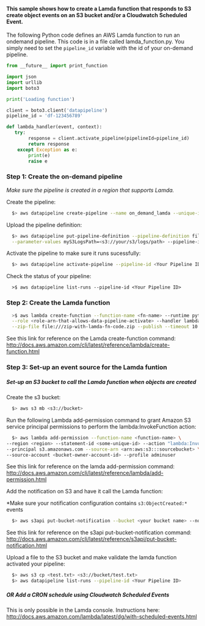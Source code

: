 #### This sample shows how to create a Lamda function that responds to S3 create object events on an S3 bucket and/or a Cloudwatch Scheduled Event.

The following Python code defines an AWS Lamda function to run an ondemand pipeline. This code is in a file called lamda_function.py. You simply need to set the ``pipeline_id`` variable with the id of your on-demand pipeline.

```python
from __future__ import print_function

import json
import urllib
import boto3

print('Loading function')

client = boto3.client('datapipeline')
pipeline_id = 'df-123456789'

def lambda_handler(event, context):
   try:
        response = client.activate_pipeline(pipelineId=pipeline_id)
        return response
    except Exception as e:
        print(e)
        raise e
```
### Step 1: Create the on-demand pipeline
*Make sure the pipeline is created in a region that supports Lamda.*

Create the pipeline:

```sh 
  $> aws datapipeline create-pipeline --name on_demand_lamda --unique-id on_demand_lamda
```

Upload the pipeline definition:

```sh
  $> aws datapipeline put-pipeline-definition --pipeline-definition file://ondemand.json \
  --parameter-values myS3LogsPath=<s3://your/s3/logs/path> --pipeline-id <Your Pipeline ID> 
```

Activate the pipeline to make sure it runs sucessfully:

```sh
  $> aws datapipeline activate-pipeline --pipeline-id <Your Pipeline ID>
```

Check the status of your pipeline:
```
  >$ aws datapipeline list-runs --pipeline-id <Your Pipeline ID>
```

### Step 2: Create the Lamda function


```sh
  >$ aws lambda create-function --function-name <fn-name> --runtime python2.7 \
  --role <role-arn-that-allows-data-pipeline-activate> --handler lambda_function.lambda_handler \
  --zip-file file:///zip-with-lamda-fn-code.zip --publish --timeout 10
```

See this link for reference on the Lamda create-function command: 
http://docs.aws.amazon.com/cli/latest/reference/lambda/create-function.html

### Step 3: Set-up an event source for the Lamda funtion

##### Set-up an S3 bucket to call the Lamda function when objects are created

Create the s3 bucket:

```sh
  $> aws s3 mb <s3://bucket>
```

Run the following Lambda add-permission command to grant Amazon S3 service principal permissions to perform the lambda:InvokeFunction action:

```sh
  $> aws lambda add-permission --function-name <function-name> \
--region <region> --statement-id <some-unique-id> --action "lambda:InvokeFunction" \
--principal s3.amazonaws.com --source-arn <arn:aws:s3:::sourcebucket> \
--source-account <bucket-owner-account-id> --profile adminuser
```

See this link for reference on the lamda add-permission command:
http://docs.aws.amazon.com/cli/latest/reference/lambda/add-permission.html

Add the notification on S3 and have it call the Lamda function:

\*Make sure your notification configuration contains ``s3:ObjectCreated:*`` events

```sh
  $> aws s3api put-bucket-notification --bucket <your bucket name> --notification-configuration <your-cloud-function notification-configuration>
```

See this link for reference on the s3api put-bucket-notification command:  
http://docs.aws.amazon.com/cli/latest/reference/s3api/put-bucket-notification.html

Upload a file to the S3 bucket and make validate the lamda function activated your pipeline:

```sh
  $> aws s3 cp <test.txt> <s3://bucket/test.txt>
  $> aws datapipeline list-runs --pipeline-id <Your Pipeline ID>
```

##### OR Add a CRON schedule using Cloudwatch Scheduled Events

This is only possible in the Lamda console. Instructions here: http://docs.aws.amazon.com/lambda/latest/dg/with-scheduled-events.html
